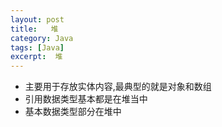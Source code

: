 ```yaml
---
layout: post
title:   堆
category: Java
tags: [Java]
excerpt:  堆
---
```


- 主要用于存放实体内容,最典型的就是对象和数组
- 引用数据类型基本都是在堆当中
- 基本数据类型部分在堆中